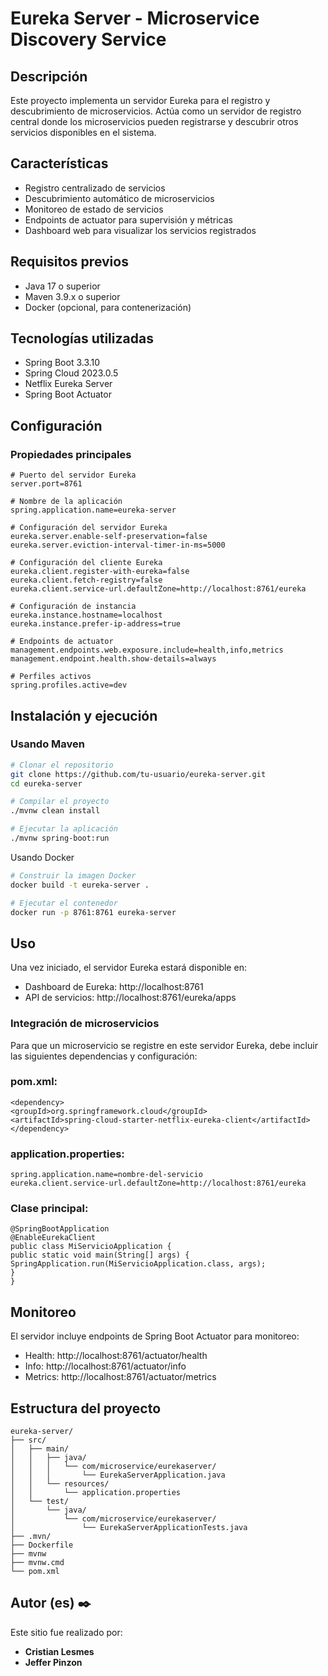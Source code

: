# Eureka Server - Microservice Discovery Service
## Descripción
Este proyecto implementa un servidor Eureka para el registro y descubrimiento de microservicios. Actúa como un servidor de registro central donde los microservicios pueden registrarse y descubrir otros servicios disponibles en el sistema.
## Características

- Registro centralizado de servicios
- Descubrimiento automático de microservicios
- Monitoreo de estado de servicios
- Endpoints de actuator para supervisión y métricas
- Dashboard web para visualizar los servicios registrados

## Requisitos previos

- Java 17 o superior
- Maven 3.9.x o superior
- Docker (opcional, para contenerización)

## Tecnologías utilizadas

- Spring Boot 3.3.10
- Spring Cloud 2023.0.5
- Netflix Eureka Server
- Spring Boot Actuator

## Configuración
### Propiedades principales
```
# Puerto del servidor Eureka
server.port=8761

# Nombre de la aplicación
spring.application.name=eureka-server

# Configuración del servidor Eureka
eureka.server.enable-self-preservation=false
eureka.server.eviction-interval-timer-in-ms=5000

# Configuración del cliente Eureka
eureka.client.register-with-eureka=false
eureka.client.fetch-registry=false
eureka.client.service-url.defaultZone=http://localhost:8761/eureka

# Configuración de instancia
eureka.instance.hostname=localhost
eureka.instance.prefer-ip-address=true

# Endpoints de actuator
management.endpoints.web.exposure.include=health,info,metrics
management.endpoint.health.show-details=always

# Perfiles activos
spring.profiles.active=dev
```
## Instalación y ejecución
### Usando Maven
```bash
# Clonar el repositorio
git clone https://github.com/tu-usuario/eureka-server.git
cd eureka-server

# Compilar el proyecto
./mvnw clean install

# Ejecutar la aplicación
./mvnw spring-boot:run
```
Usando Docker
```bash
# Construir la imagen Docker
docker build -t eureka-server .

# Ejecutar el contenedor
docker run -p 8761:8761 eureka-server
```
## Uso
Una vez iniciado, el servidor Eureka estará disponible en:

- Dashboard de Eureka: http://localhost:8761
- API de servicios: http://localhost:8761/eureka/apps

### Integración de microservicios
Para que un microservicio se registre en este servidor Eureka, debe incluir las siguientes dependencias y configuración:
### pom.xml:
```
<dependency>
<groupId>org.springframework.cloud</groupId>
<artifactId>spring-cloud-starter-netflix-eureka-client</artifactId>
</dependency>
```
### application.properties:
```
spring.application.name=nombre-del-servicio
eureka.client.service-url.defaultZone=http://localhost:8761/eureka
```
### Clase principal:
```
@SpringBootApplication
@EnableEurekaClient
public class MiServicioApplication {
public static void main(String[] args) {
SpringApplication.run(MiServicioApplication.class, args);
}
}
```
## Monitoreo
El servidor incluye endpoints de Spring Boot Actuator para monitoreo:

- Health: http://localhost:8761/actuator/health
- Info: http://localhost:8761/actuator/info
- Metrics: http://localhost:8761/actuator/metrics

## Estructura del proyecto
```
eureka-server/
├── src/
│   ├── main/
│   │   ├── java/
│   │   │   └── com/microservice/eurekaserver/
│   │   │       └── EurekaServerApplication.java
│   │   └── resources/
│   │       └── application.properties
│   └── test/
│       └── java/
│           └── com/microservice/eurekaserver/
│               └── EurekaServerApplicationTests.java
├── .mvn/
├── Dockerfile
├── mvnw
├── mvnw.cmd
└── pom.xml
```
## Autor (es) ✒️

Este sitio fue realizado por:

* **Cristian Lesmes**
* **Jeffer Pinzon**